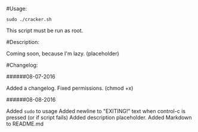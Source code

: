#Usage:

`sudo ./cracker.sh`

This script must be run as root.

#Description:

Coming soon, because I'm lazy. (placeholder)

#Changelog:

######08-07-2016

Added a changelog. Fixed permissions. (chmod +x)

######08-08-2016

Added `sudo` to usage
Added newline to "EXITING!" text when control-c is pressed (or if script fails)
Added description placeholder.
Added Markdown to README.md